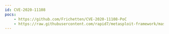 ```yaml
---
id: CVE-2020-11108
pocs:
    - https://github.com/Frichetten/CVE-2020-11108-PoC
    - https://raw.githubusercontent.com/rapid7/metasploit-framework/master/modules/exploits/unix/http/pihole_blocklist_exec.rb
---
```

